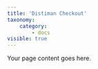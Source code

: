 ```yaml
---
title: 'Distiman Checkout'
taxonomy:
    category:
        - docs
visible: true
---
```


Your page content goes here.